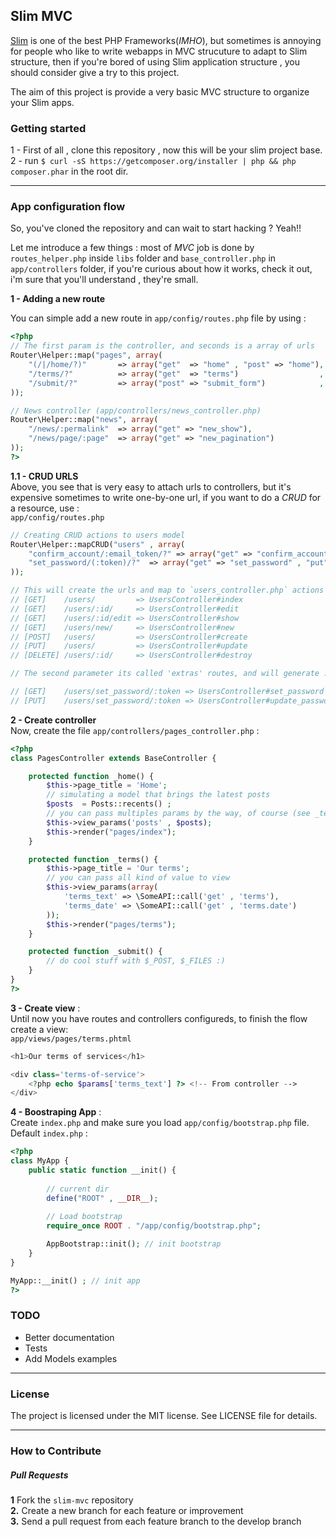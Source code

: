 ## Slim MVC

[Slim](https://github.com/codeguy/Slim) is one of the best PHP Frameworks(*IMHO*), but sometimes is annoying for people who like to write webapps in MVC strucuture to adapt to Slim structure, then if you're  bored of using Slim application structure , you should consider give a try to this project.  

The aim of this project is provide a very basic MVC structure to organize your Slim apps.


### Getting started

1 - First of all , clone this repository , now this will be your slim project base.     
2 - run `$ curl -sS https://getcomposer.org/installer | php && php composer.phar` in the root dir.

---
### App configuration flow

So, you've cloned the repository and can wait to start hacking ? Yeah!! 

Let me introduce a few things : most of *MVC* job is done by `routes_helper.php` inside `libs` folder and `base_controller.php` in `app/controllers` folder, if you're curious about how it works, check it out, i'm sure that you'll understand , they're small.

**1 - Adding a new route**

You can simple add a new route in `app/config/routes.php` file by using :

```php
<?php
// The first param is the controller, and seconds is a array of urls
Router\Helper::map("pages", array(
	"(/|/home/?)" 		=> array("get" 	=> "home" , "post" => "home"),	
	"/terms/?"   		=> array("get" 	=> "terms")					 ,
	"/submit/?"			=> array("post" => "submit_form")		 	 ,
));

// News controller (app/controllers/news_controller.php)
Router\Helper::map("news", array(
    "/news/:permalink"  => array("get" => "new_show"),
    "/news/page/:page"  => array("get" => "new_pagination")
));
?>
```

**1.1 - CRUD URLS**     
Above, you see that is very easy to attach urls to controllers, but it's expensive sometimes to write one-by-one url, if you want to do a *CRUD* for a resource, use :  
`app/config/routes.php`     

```php  
// Creating CRUD actions to users model
Router\Helper::mapCRUD("users" , array(
    "confirm_account/:email_token/?" => array("get" => "confirm_account"),
	"set_password/(:token)/?"  => array("get" => "set_password" , "put" => "update_password")
)); 

// This will create the urls and map to `users_controller.php` actions :
// [GET]    /users/         => UsersController#index
// [GET]    /users/:id/     => UsersController#edit
// [GET]    /users/:id/edit => UsersController#show
// [GET]    /users/new/     => UsersController#new
// [POST]   /users/         => UsersController#create
// [PUT]    /users/         => UsersController#update
// [DELETE] /users/:id/     => UsersController#destroy

// The second parameter its called 'extras' routes, and will generate :

// [GET]    /users/set_password/:token => UsersController#set_password
// [PUT]    /users/set_password/:token => UsersController#update_password
```


**2 - Create controller**   
Now, create the file `app/controllers/pages_controller.php` :

```php
<?php
class PagesController extends BaseController {

	protected function _home() {
		$this->page_title = 'Home';
		// simulating a model that brings the latest posts
		$posts  = Posts::recents() ;
		// you can pass multiples params by the way, of course (see _terms action below)
		$this->view_params('posts' , $posts);
		$this->render("pages/index");
	}

	protected function _terms() {
		$this->page_title = 'Our terms';
		// you can pass all kind of value to view
		$this->view_params(array(
			'terms_text' => \SomeAPI::call('get' , 'terms'),
			'terms_date' => \SomeAPI::call('get' , 'terms.date')
		));
		$this->render("pages/terms");
	}

	protected function _submit() {
		// do cool stuff with $_POST, $_FILES :)
	}
}
?>
```

**3 - Create view** :   
Until now you have routes and controllers configureds, to finish the flow create a view:    
`app/views/pages/terms.phtml`

```php
<h1>Our terms of services</h1>

<div class='terms-of-service'>
	<?php echo $params['terms_text'] ?> <!-- From controller -->
</div>
```

**4 - Boostraping App** :	
Create `index.php` and make sure you load `app/config/bootstrap.php` file. 	
Default `index.php` : 	

```php
<?php 
class MyApp {
	public static function __init() {
		
		// current dir 
		define("ROOT" , __DIR__); 
 		
 		// Load bootstrap
		require_once ROOT . "/app/config/bootstrap.php";

		AppBootstrap::init(); // init bootstrap
	}
}

MyApp::__init() ; // init app
?>
```

### TODO

- Better documentation
- Tests
- Add Models examples

---
### License
The project is licensed under the MIT license. See LICENSE file for details.

---
### How to Contribute

##### Pull Requests

**1** Fork the `slim-mvc` repository	
**2.** Create a new branch for each feature or improvement	
**3.** Send a pull request from each feature branch to the develop branch	